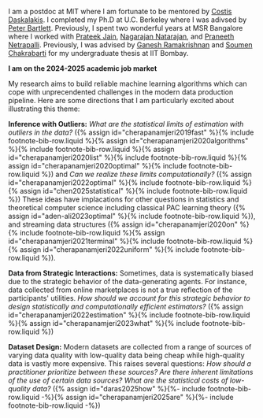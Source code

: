I am a postdoc at MIT where I am fortunate to be mentored by [Costis Daskalakis](https://people.csail.mit.edu/costis/). I completed my Ph.D at U.C. Berkeley where I was adivsed by [Peter Bartlett](https://www.stat.berkeley.edu/~bartlett/). Previously, I spent two wonderful years at MSR Bangalore where I worked with [Prateek Jain](https://www.prateekjain.org), [Nagarajan Natarajan](https://www.microsoft.com/en-us/research/people/nagarajn/), and [Praneeth Netrapalli](https://praneethnetrapalli.org/). Previously, I was advised by [Ganesh Ramakrishnan](https://www.cse.iitb.ac.in/~ganesh/) and [Soumen Chakrabarti](https://www.cse.iitb.ac.in/~soumen/) for my undergraduate thesis at IIT Bombay. 

**I am on the 2024-2025 academic job market**

My research aims to build reliable machine learning algorithms which can cope with unprecendented challenges in the modern data production pipeline. Here are some directions that I am particularly excited about illustrating this theme:

**Inference with Outliers:** *What are the statistical limits of estimation with outliers in the data?* ({% assign id="cherapanamjeri2019fast" %}{% include footnote-bib-row.liquid %}{% assign id="cherapanamjeri2020algorithms" %}{% include footnote-bib-row.liquid %}{% assign id="cherapanamjeri2020list" %}{% include footnote-bib-row.liquid %}{% assign id="cherapanamjeri2020optimal" %}{% include footnote-bib-row.liquid %}) and *Can we realize these limits computationally?* ({% assign id="cherapanamjeri2022optimal" %}{% include footnote-bib-row.liquid %}{% assign id="chen2025statistical" %}{% include footnote-bib-row.liquid %}) These ideas have implacations for other questions in statistics and theoretical computer science including classical PAC learning theory ({% assign id="aden-ali2023optimal" %}{% include footnote-bib-row.liquid %}), and streaming data structures ({% assign id="cherapanamjeri2020on" %}{% include footnote-bib-row.liquid %}{% assign id="cherapanamjeri2021terminal" %}{% include footnote-bib-row.liquid %}{% assign id="cherapanamjeri2022uniform" %}{% include footnote-bib-row.liquid %}).

**Data from Strategic Interactions:** Sometimes, data is systematically biased due to the strategic behavior of the data-generating agents. For instance, data collected from online marketplaces is not a true reflection of the participants' utilities. *How should we account for this strategic behavior to design statistically and computationally efficient estimators?* ({% assign id="cherapanamjeri2022estimation" %}{% include footnote-bib-row.liquid %}{% assign id="cherapanamjeri2023what" %}{% include footnote-bib-row.liquid %})

**Dataset Design:** Modern datasets are collected from a range of sources of varying data quality with low-quality data being cheap while high-quality data is vastly more expensive. This raises several questions: *How should a practitioner prioritize between these sources? Are there inherent limitations of the use of certain data sources? What are the statistical costs of low-quality data?* ({% assign id="daras2025how" %}{%- include footnote-bib-row.liquid -%}{% assign id="cherapanamjeri2025are" %}{%- include footnote-bib-row.liquid -%})

